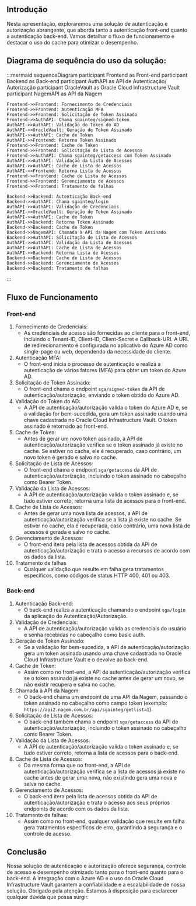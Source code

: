 Introdução
----------

Nesta apresentação, exploraremos uma solução de autenticação e autorização abrangente, que aborda tanto a autenticação front-end quanto a autenticação back-end. Vamos detalhar o fluxo de funcionamento e destacar o uso do cache para otimizar o desempenho.

Diagrama de sequência do uso da solução:
----------------------------------------

:::mermaid
sequenceDiagram
    participant Frontend as Front-end
    participant Backend as Back-end
    participant AuthAPI as API de Autenticação/ Autorização
    participant OracleVault as Oracle Cloud Infrastructure Vault
    participant NagemAPI as API da Nagem

    Frontend->>Frontend: Fornecimento de Credenciais
    Frontend->>Frontend: Autenticação MFA
    Frontend->>Frontend: Solicitação de Token Assinado
    Frontend->>AuthAPI: Chama sgainteg/signed-token
    AuthAPI->>AuthAPI: Validação do Token do AD
    AuthAPI->>OracleVault: Geração de Token Assinado
    AuthAPI->>AuthAPI: Cache de Token
    AuthAPI->>Frontend: Retorna Token Assinado
    Frontend->>Frontend: Cache de Token
    Frontend->>Frontend: Solicitação de Lista de Acessos
    Frontend->>AuthAPI: Chama sgainteg/getaccess com Token Assinado
    AuthAPI->>AuthAPI: Validação da Lista de Acessos
    AuthAPI->>AuthAPI: Cache de Lista de Acessos
    AuthAPI->>Frontend: Retorna Lista de Acessos
    Frontend->>Frontend: Cache de Lista de Acessos
    Frontend->>Frontend: Gerenciamento de Acessos
    Frontend->>Frontend: Tratamento de falhas

    Backend->>Backend: Autenticação Back-end
    Backend->>AuthAPI: Chama sgainteg/login
    AuthAPI->>AuthAPI: Validação de Credenciais
    AuthAPI->>OracleVault: Geração de Token Assinado
    AuthAPI->>AuthAPI: Cache de Token
    AuthAPI->>Backend: Retorna Token Assinado
    Backend->>Backend: Cache de Token
    Backend->>NagemAPI: Chamada à API da Nagem com Token Assinado
    Backend->>AuthAPI: Solicitação de Lista de Acessos
    AuthAPI->>AuthAPI: Validação da Lista de Acessos
    AuthAPI->>AuthAPI: Cache de Lista de Acessos
    AuthAPI->>Backend: Retorna Lista de Acessos
    Backend->>Backend: Cache de Lista de Acessos
    Backend->>Backend: Gerenciamento de Acessos
    Backend->>Backend: Tratamento de falhas
:::


Fluxo de Funcionamento
----------------------

### Front-end

1.  Fornecimento de Credenciais:
    *   As credenciais de acesso são fornecidas ao cliente para o front-end, incluindo o Tenant-ID, Client-ID, Client-Secret e Callback-URI. A URL de redirecionamento é configurada no aplicativo do Azure AD como single-page ou web, dependendo da necessidade do cliente.
2.  Autenticação MFA:
    *   O front-end inicia o processo de autenticação e realiza a autenticação de vários fatores (MFA) para obter um token do Azure AD.
3.  Solicitação de Token Assinado:
    *   O front-end chama o endpoint `sga/signed-token` da API de autenticação/autorização, enviando o token obtido do Azure AD.
4.  Validação do Token do AD:
    *   A API de autenticação/autorização valida o token do Azure AD e, se a validação for bem-sucedida, gera um token assinado usando uma chave cadastrada no Oracle Cloud Infrastructure Vault. O token assinado é retornado ao front-end.
5.  Cache de Token:
    *   Antes de gerar um novo token assinado, a API de autenticação/autorização verifica se o token assinado já existe no cache. Se estiver no cache, ele é recuperado, caso contrário, um novo token é gerado e salvo no cache.
6.  Solicitação de Lista de Acessos:
    *   O front-end chama o endpoint `sga/getaccess` da API de autenticação/autorização, incluindo o token assinado no cabeçalho como Bearer Token.
7.  Validação da Lista de Acessos:
    *   A API de autenticação/autorização valida o token assinado e, se tudo estiver correto, retorna uma lista de acessos para o front-end.
8.  Cache de Lista de Acessos:
    *   Antes de gerar uma nova lista de acessos, a API de autenticação/autorização verifica se a lista já existe no cache. Se estiver no cache, ela é recuperada, caso contrário, uma nova lista de acessos é gerada e salvo no cache.
9.  Gerenciamento de Acessos:
    *   O front-end itera pela lista de acessos obtida da API de autenticação/autorização e trata o acesso a recursos de acordo com os dados da lista.
10. Tratamento de falhas
    * Qualquer validação que resulte em falha gera tratamentos específicos, como códigos de status HTTP 400, 401 ou 403.

### Back-end

1.  Autenticação Back-end:
    * O back-end realiza a autenticação chamando o endpoint `sga/login` da aplicação de Autenticação/Autorização.
2.  Validação de Credenciais:
    * A API de autenticação/autorização valida as credenciais do usuário e senha recebidas no cabeçalho como basic auth.
3.  Geração de Token Assinado:
    * Se a validação for bem-sucedida, a API de autenticação/autorização gera um token assinado usando uma chave cadastrada no Oracle Cloud Infrastructure Vault e o devolve ao back-end.
4.  Cache de Token:
    * Assim como no front-end, a API de autenticação/autorização verifica se o token assinado já existe no cache antes de gerar um novo, se não existir recupera  e salva no cache.
5.  Chamada à API da Nagem:
    * O back-end chama um endpoint de uma API da Nagem, passando o token assinado no cabeçalho como campo token (exemplo: `https://api2.nagem.com.br/api/sgainteg/getlista1`).
6.  Solicitação de Lista de Acessos:
    * O back-end também chama o endpoint `sga/getaccess` da API de autenticação/autorização, incluindo o token assinado no cabeçalho como Bearer Token.
7.  Validação da Lista de Acessos:
    * A API de autenticação/autorização valida o token assinado e, se tudo estiver correto, retorna a lista de acessos para o back-end.
8.  Cache de Lista de Acessos:
    * Da mesma forma que no front-end, a API de autenticação/autorização verifica se a lista de acessos já existe no cache antes de gerar uma nova, não existindo gera uma nova  e salva no cache.
9.  Gerenciamento de Acessos:
    * O back-end itera pela lista de acessos obtida da API de autenticação/autorização e trata o acesso aos seus próprios endpoints de acordo com os dados da lista.
10. Tratamento de falhas:
    * Assim como no front-end, qualquer validação que resulte em falha gera tratamentos específicos de erro, garantindo a segurança e o controle de acesso.

Conclusão
---------

Nossa solução de autenticação e autorização oferece segurança, controle de acesso e desempenho otimizado tanto para o front-end quanto para o back-end. A integração com o Azure AD e o uso do Oracle Cloud Infrastructure Vault garantem a confiabilidade e a escalabilidade de nossa solução.
Obrigado pela atenção. Estamos à disposição para esclarecer qualquer dúvida que possa surgir.

